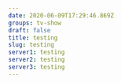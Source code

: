 ```yaml
---
date: 2020-06-09T17:29:46.869Z
groups: tv-show
draft: false
title: testing
slug: testing
server1: testing
server2: testing
server3: testing
---
```


